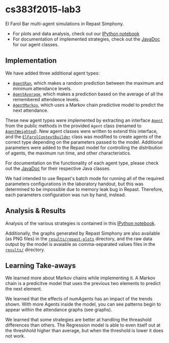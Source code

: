 cs383f2015-lab3
================

El Farol Bar multi-agent simulations in Repast Simphony.
 - For plots and data analysis, check out our [IPython notebook](http://nbviewer.ipython.org/github/hawkw/cs383f2015-lab3/blob/master/analysis.ipynb)
 - For documentation of implemented strategies, check out the [JavaDoc](http://hawkweisman.me/cs383f2015-lab3/) for our agent classes.

Implementation
--------------

We have added three additional agent types:
 - [`AgentRan`](http://hawkweisman.me/cs383f2015-lab3/elfarol/AgentRan.html), which makes a random prediction between the maximum and minimum attendance levels.
 - [`AgentAverage`](http://hawkweisman.me/cs383f2015-lab3/elfarol/AgentAverage.html), which makes a prediction based on the average of all the remembered attendence levels.
 - [`AgentMarkov`](http://hawkweisman.me/cs383f2015-lab3/elfarol/AgentMarkov.html), which uses a Markov chain predictive model to predict the next attendance.

These new agent types were implemented by extracting an interface [`Agent`](http://hawkweisman.me/cs383f2015-lab3/elfarol/Agent.html) from the public methods in the provided `Agent` class (renamed to [`AgentWeighted`](http://hawkweisman.me/cs383f2015-lab3/elfarol/AgentWeighted.html)). New agent classes were written to extend this interface, and the [`ElFarolContextBuilder`](http://hawkweisman.me/cs383f2015-lab3/elfarol/ElFarolContextBuilder.html) class was modified to create agents of the correct type depending on the parameters passed to the model. Additional parameters were added to the Repast model for controlling the distribution of agents, the maximum run time, and other characteristics.

For documentation on the functionality of each agent type, please check out the [JavaDoc](http://hawkweisman.me/cs383f2015-lab3/) for their respective Java classes.

We had intended to use Repast's batch mode for running all of the required parameters configurations in the laboratory handout, but this was determined to be impossible due to memory leak bug in Repast. Therefore, each parameters configuration was run by hand, instead.

Analysis & Results
------------------

Analysis of the various strategies is contained in this [IPython notebook](http://nbviewer.ipython.org/github/hawkw/cs383f2015-lab3/blob/master/analysis.ipynb).

Additionally, the graphs generated by Repast Simphony are also available (as PNG files) in the [`results/repast-plots`](https://github.com/hawkw/cs383f2015-lab3/tree/master/results/repast-plots) directory, and the raw data output by the model is avaiable as comma-separated values files in the  [`results/`](https://github.com/hawkw/cs383f2015-lab3/tree/master/results/) directory.


Learning Take-aways
------------------

We learned more about Markov chains while implementing it. A Markov chain is a predicitve model that uses the previous two elements to predict the next element.

We learned that the effects of numAgents has an impact of the trends shown. With more Agents inside the model, you can see patterns begin to appear within the attendance graphs (see graphs).

We learned that some strategies are better at handling the threashold differences than others. The Regression model is able to even itself out at the threshhold higher than average, but when the threshold is lower it does not work.
